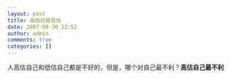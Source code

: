 ```yaml
---
layout: post
title: 高估还是低估
date: 2007-09-30 22:52
author: admin
comments: true
categories: []
---
```

人高估自己和低估自己都是不好的，但是，哪个对自己最不利？<strong>高估自己最不利</strong>
